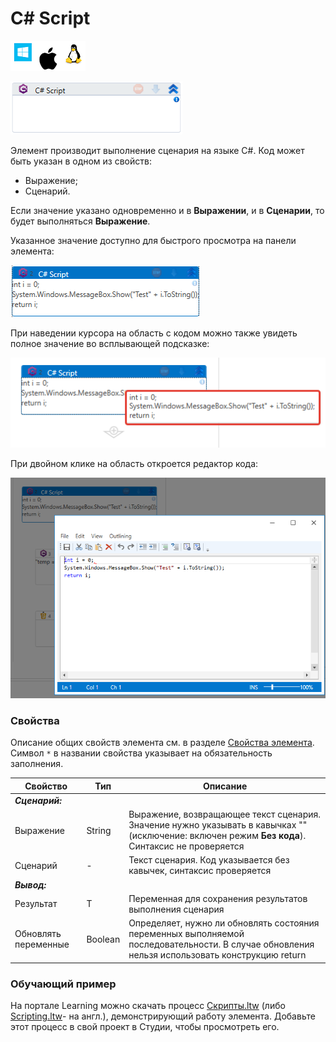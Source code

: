 # C# Script

![](../../../resources/activities/basic/prog/image-100-1-1-1-1-1-1-1-2-66.png)

![](../../../resources/activities/basic/prog/image-137.png)

Элемент производит выполнение сценария на языке C#. Код может быть указан в одном из свойств:
* Выражение;
* Сценарий.

Если значение указано одновременно и в **Выражении**, и в **Сценарии**, то будет выполняться **Выражение**.

Указанное значение доступно для быстрого просмотра на панели элемента:

![](../../../resources/activities/basic/prog/c-script-view-code.png)

При наведении курсора на область с кодом можно также увидеть полное значение во всплывающей подсказке:

![](../../../resources/activities/basic/prog/c-script-hint-2.png)

При двойном клике на область откроется редактор кода:

![](../../../resources/activities/basic/prog/c-script-edit-code.png)


### Свойства
Описание общих свойств элемента см. в разделе [Свойства элемента](https://docs.primo-rpa.ru/primo-rpa/primo-studio/process/elements#svoistva-elementa).\
Символ `*` в названии свойства указывает на обязательность заполнения.

| Свойство             | Тип     | Описание                                                                                                                   |
| -------------------- | ------- | -------------------------------------------------------------------------------------------------------------------------- |
| ***Сценарий:***      |         |                                                                                                                            |
| Выражение            | String  | Выражение, возвращающее текст сценария. Значение нужно указывать в кавычках "" (исключение: включен режим **Без кода**). Синтаксис не проверяется |
| Сценарий             | -       | Текст сценария. Код указывается без кавычек, синтаксис проверяется                                                         |
| ***Вывод:***         |         |                                                                                                                            |
| Результат            | T       | Переменная для сохранения результатов выполнения сценария                                                                  |
| Обновлять переменные | Boolean | Определяет, нужно ли обновлять состояния переменных выполняемой последовательности. В случае обновления нельзя использовать конструкцию return |

### Обучающий пример

На портале Learning можно скачать процесс [Скрипты.ltw](https://github.com/PrimoRPA/Learning/blob/master/StudioActivities/Ru/%D0%9F%D1%80%D0%BE%D0%B3%D1%80%D0%B0%D0%BC%D0%BC%D0%B8%D1%80%D0%BE%D0%B2%D0%B0%D0%BD%D0%B8%D0%B5/%D0%A1%D0%BA%D1%80%D0%B8%D0%BF%D1%82%D1%8B.ltw) (либо [Scripting.ltw](https://github.com/PrimoRPA/Learning/blob/master/StudioActivities/En/Programming/Scripting.ltw)- на англ.), демонстрирующий работу элемента. Добавьте этот процесс в свой проект в Студии, чтобы просмотреть его.
